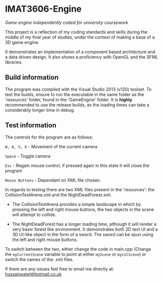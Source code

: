 # IMAT3606-Engine
_Game engine independently coded for university coursework_

This project is a reflection of my coding standards and skills during the middle of my final year of studies, under the context of making a base of a 3D game engine.

It demonstrates an implementation of a component based architecture and a data driven design. It also shows a proficiency with OpenGL and the SFML libraries.

Build information
-----------
The program was compiled with the Visual Studio 2013 (v120) toolset. To test the builds, ensure to run the executable in the same folder as the 'resources' folder, found in the 'GameEngine' folder. It is **highly** recommended to use the release builds, as the loading times can take a considerably longer time in debug.

Test information
-----------
The controls for the program are as follows:

`W, A, S, D` - Movement of the current camera

`Space` - Toggle camera

`Esc` - Regain mouse control, if pressed again in this state it will close the program

`Mouse Buttons` - Dependant on XML file chosen.

In regards to testing there are two XML files present in the 'resources': the CollisionTestArena.xml and the NightDeadForest.xml.

* The CollisionTestArena provides a simple landscape in which by pressing the left and right mouse buttons, the two objects in the scene will attempt to collide.

* The NightDeadForest has a longer loading time, although it will render a very basic forest like environment. It demonstrates both 2D text UI and a 3D UI-like object in the form of a sword. The sword can be spun using the left and right mouse buttons.

To switch between the two, either change the code in main.cpp (Change the `myCurrentScene` variable to point at either `myScene` or `myColScene`) or switch the names of the .xml files.

If there are any issues feel free to email me directly at: hussainpatel@hotmail.co.uk
